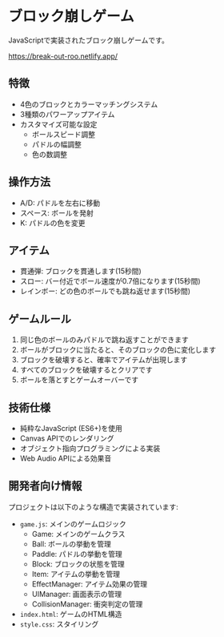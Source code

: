# ブロック崩しゲーム

JavaScriptで実装されたブロック崩しゲームです。

<https://break-out-roo.netlify.app/>

## 特徴

- 4色のブロックとカラーマッチングシステム
- 3種類のパワーアップアイテム
- カスタマイズ可能な設定
  - ボールスピード調整
  - パドルの幅調整
  - 色の数調整

## 操作方法

- A/D: パドルを左右に移動
- スペース: ボールを発射
- K: パドルの色を変更

## アイテム

- 貫通弾: ブロックを貫通します(15秒間)
- スロー: バー付近でボール速度が0.7倍になります(15秒間)
- レインボー: どの色のボールでも跳ね返せます(15秒間)

## ゲームルール

1. 同じ色のボールのみパドルで跳ね返すことができます
2. ボールがブロックに当たると、そのブロックの色に変化します
3. ブロックを破壊すると、確率でアイテムが出現します
4. すべてのブロックを破壊するとクリアです
5. ボールを落とすとゲームオーバーです

## 技術仕様

- 純粋なJavaScript (ES6+)を使用
- Canvas APIでのレンダリング
- オブジェクト指向プログラミングによる実装
- Web Audio APIによる効果音

## 開発者向け情報

プロジェクトは以下のような構造で実装されています:

- `game.js`: メインのゲームロジック
  - Game: メインのゲームクラス
  - Ball: ボールの挙動を管理
  - Paddle: パドルの挙動を管理
  - Block: ブロックの状態を管理
  - Item: アイテムの挙動を管理
  - EffectManager: アイテム効果の管理
  - UIManager: 画面表示の管理
  - CollisionManager: 衝突判定の管理
- `index.html`: ゲームのHTML構造
- `style.css`: スタイリング
